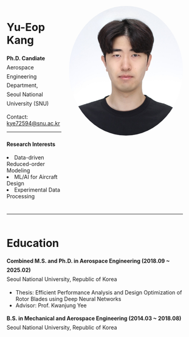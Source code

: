 ---
---

<div style="display: flex; flex-direction: column; align-items: center; width: 100%; text-align: left; padding: 20px; box-sizing: border-box;">
    <!-- Profile Section -->
    <div style="display: flex; justify-content: flex-start; align-items: flex-start; width: 100%; max-width: 1000px; margin-bottom: 10px;">
        <div style="flex-grow: 1;">
            <h1>Yu-Eop Kang</h1>
            <span style="font-size:1.0em;"><p style="line-height: 1.7;"><strong>Ph.D. Candiate</strong><br style="margin-bottom: 10px;">
            Aerospace Engineering Department,<br>
            Seoul National University (SNU)</p>
            <p>Contact: <a href="mailto:kye72594@snu.ac.kr">kye72594@snu.ac.kr</a></p>
            <hr style="width: 100%; max-width: 1000px; margin-bottom: 20px;">
            <p style="line-height: 1.7;"><strong>Research Interests</strong>
            <br>
            <li>Data-driven Reduced-order Modeling</li>
            <li>ML/AI for Aircraft Design</li>
            <li>Experimental Data Processing</li>
            </p></span>
        </div>
        <img src="assets/images/profile3.jpg" alt="Yu-Eop Kang" style="border-radius: 50%; width: 300px;  height: auto; margin-left: 20px;">
    </div>
    <hr style="width: 100%; max-width: 1000px; margin-bottom: 20px;">
    <!-- Education Section -->
    <div style="width: 100%; max-width: 1000px;">
        <h1>Education</h1>
        <span style="font-size:1.0em;"><p style="line-height: 1.7;"><strong>Combined M.S. and Ph.D. in Aerospace Engineering (2018.09 ~ 2025.02)</strong><br> Seoul National University, Republic of Korea</p>
        <ul>
            <li>Thesis: Efficient Performance Analysis and Design Optimization of Rotor Blades using Deep Neural Networks</li>
            <li>Advisor: Prof. Kwanjung Yee</li>
        </ul>
        <p style="line-height: 1.7;"><strong>B.S. in Mechanical and Aerospace Engineering (2014.03 ~ 2018.08)</strong> <br> Seoul National University, Republic of Korea</p></span>
    </div>
</div>